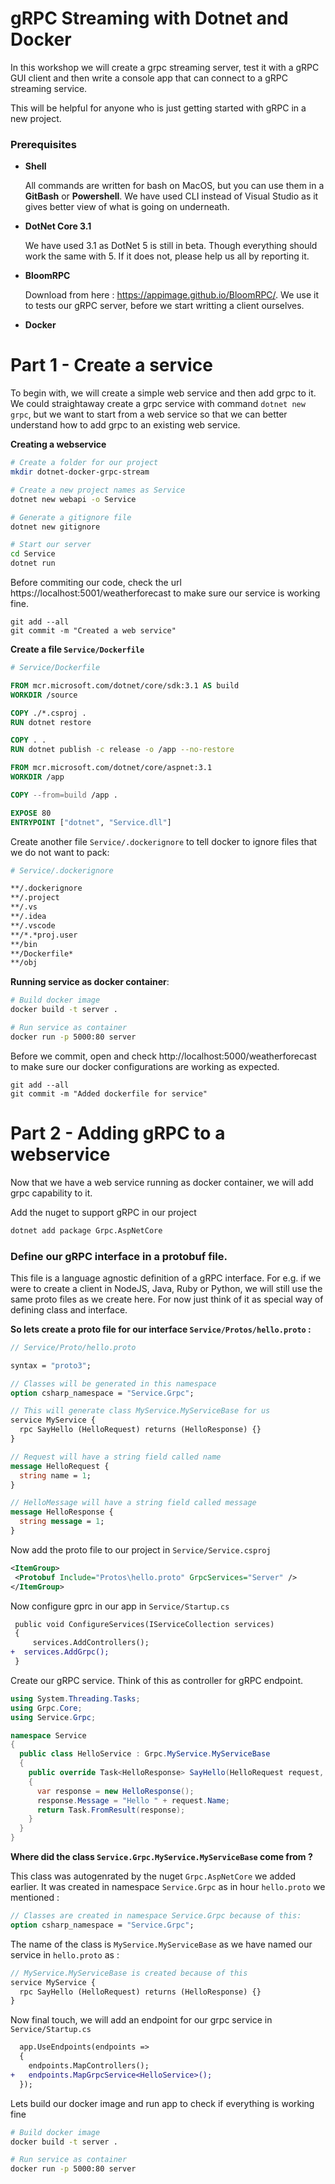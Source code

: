 # gRPC Streaming with Dotnet and Docker

In this workshop we will create a grpc streaming server, test it with a gRPC GUI client and then write a console app that can connect to a gRPC streaming service.

This will be helpful for anyone who is just getting started with gRPC in a new project.

### Prerequisites

- **Shell** 

  All commands are written for bash on MacOS, but you can use them in a **GitBash** or **Powershell**. We have used CLI instead of Visual Studio as it gives better view of what is going on underneath.

- **DotNet Core 3.1**

  We have used 3.1 as DotNet 5 is still in beta. Though everything should work the same with 5. If it does not, please help us all by reporting it.

- **BloomRPC**

  Download from here : https://appimage.github.io/BloomRPC/. We use it to tests our gRPC server, before we start writting a client ourselves.

- **Docker**

  

# Part 1  - Create a service

To begin with, we will create a simple web service and then add grpc to it. We could straightaway create a grpc service with command `dotnet new grpc`, but we want to start from a web service so that we can better understand how to add grpc to an existing web service.

**Creating a webservice**

```bash
# Create a folder for our project
mkdir dotnet-docker-grpc-stream

# Create a new project names as Service
dotnet new webapi -o Service

# Generate a gitignore file
dotnet new gitignore

# Start our server
cd Service
dotnet run
```

Before commiting our code, check the url https://localhost:5001/weatherforecast to make sure our service is working fine.

```
git add --all
git commit -m "Created a web service"
```



**Create a file `Service/Dockerfile`**

```dockerfile
# Service/Dockerfile

FROM mcr.microsoft.com/dotnet/core/sdk:3.1 AS build
WORKDIR /source

COPY ./*.csproj .
RUN dotnet restore

COPY . .
RUN dotnet publish -c release -o /app --no-restore

FROM mcr.microsoft.com/dotnet/core/aspnet:3.1
WORKDIR /app

COPY --from=build /app .

EXPOSE 80  
ENTRYPOINT ["dotnet", "Service.dll"]
```

Create another file `Service/.dockerignore` to tell docker to ignore files that we do not want to pack: 

```bash
# Service/.dockerignore

**/.dockerignore
**/.project
**/.vs
**/.idea
**/.vscode
**/*.*proj.user
**/bin
**/Dockerfile*
**/obj
```



**Running service as docker container**: 

```bash
# Build docker image
docker build -t server .

# Run service as container
docker run -p 5000:80 server
```

Before we commit, open and check http://localhost:5000/weatherforecast to make sure our docker configurations are working as expected.

```
git add --all
git commit -m "Added dockerfile for service"
```



# Part 2 - Adding gRPC to a webservice

Now that we have a web service running as docker container, we will add grpc capability to it.



Add the nuget to support gRPC in our project

```bash
dotnet add package Grpc.AspNetCore 
```



### Define our gRPC interface in a protobuf file. 

This file is a language agnostic definition of a gRPC interface. For e.g. if we were to create a client in NodeJS, Java, Ruby or Python, we will still use the same proto files as we create here. For now just think of it as special way of defining class and interface.

**So lets create a proto file for our interface `Service/Protos/hello.proto` :** 

```protobuf
// Service/Proto/hello.proto

syntax = "proto3";

// Classes will be generated in this namespace
option csharp_namespace = "Service.Grpc";

// This will generate class MyService.MyServiceBase for us
service MyService {
  rpc SayHello (HelloRequest) returns (HelloResponse) {}
}

// Request will have a string field called name
message HelloRequest {
  string name = 1;
}

// HelloMessage will have a string field called message
message HelloResponse {
  string message = 1;
}
```

 Now add the proto file to our project in `Service/Service.csproj`

```xml
<ItemGroup>
 <Protobuf Include="Protos\hello.proto" GrpcServices="Server" />
</ItemGroup>
```

Now configure gprc in our app in `Service/Startup.cs`

```diff
 public void ConfigureServices(IServiceCollection services)
 {
 	 services.AddControllers();
+  services.AddGrpc();
 }
```



Create our gRPC service. Think of this as controller for gRPC endpoint.

```csharp
using System.Threading.Tasks;
using Grpc.Core;
using Service.Grpc;

namespace Service
{
  public class HelloService : Grpc.MyService.MyServiceBase
  {
    public override Task<HelloResponse> SayHello(HelloRequest request, ServerCallContext context)
    {
      var response = new HelloResponse();
      response.Message = "Hello " + request.Name;
      return Task.FromResult(response);
    }
  }
}
```



**Where did the class `Service.Grpc.MyService.MyServiceBase` come from ?**

This class was autogenrated by the nuget `Grpc.AspNetCore` we added earlier. It was created in namespace `Service.Grpc` as in hour `hello.proto` we mentioned : 

```protobuf
// Classes are created in namespace Service.Grpc because of this: 
option csharp_namespace = "Service.Grpc";
```

The name of the class is `MyService.MyServiceBase`  as we have named our service in `hello.proto` as : 

```protobuf
// MyService.MyServiceBase is created because of this
service MyService {
  rpc SayHello (HelloRequest) returns (HelloResponse) {}
}
```



Now final touch, we will add an endpoint for our grpc service in `Service/Startup.cs`

```diff
  app.UseEndpoints(endpoints =>
  {
    endpoints.MapControllers();
+   endpoints.MapGrpcService<HelloService>();
  });
```



Lets build our docker image and run app to check if everything is working fine

```bash
# Build docker image
docker build -t server .

# Run service as container
docker run -p 5000:80 server
```


